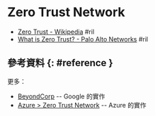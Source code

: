 # Zero Trust Network

  - [Zero Trust \- Wikipedia](https://en.wikipedia.org/wiki/Zero_Trust) #ril
  - [What is Zero Trust? \- Palo Alto Networks](https://www.paloaltonetworks.com/cyberpedia/what-is-a-zero-trust-architecture) #ril

## 參考資料 {: #reference }

更多：

  - [BeyondCorp](beyondcorp.md) -- Google 的實作
  - [Azure > Zero Trust Network](azure-zerotrust.md) -- Azure 的實作
